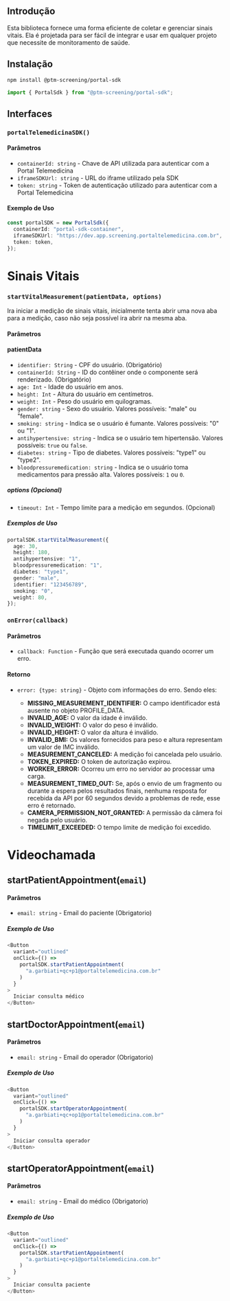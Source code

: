 ## Introdução

Esta biblioteca fornece uma forma eficiente de coletar e gerenciar sinais vitais. Ela é projetada para ser fácil de integrar e usar em qualquer projeto que necessite de monitoramento de saúde.

## Instalação

```bash
npm install @ptm-screening/portal-sdk
```

```ts
import { PortalSdk } from "@ptm-screening/portal-sdk";
```

## Interfaces

### `portalTelemedicinaSDK()`

#### Parâmetros

- `containerId: string` - Chave de API utilizada para autenticar com a Portal Telemedicina
- `iframeSDKUrl: string` - URL do iframe utilizado pela SDK
- `token: string` - Token de autenticação utilizado para autenticar com a Portal Telemedicina

#### Exemplo de Uso

```ts
const portalSDK = new PortalSdk({
  containerId: "portal-sdk-container",
  iframeSDKUrl: "https://dev.app.screening.portaltelemedicina.com.br",
  token: token,
});
```

# Sinais Vitais

### `startVitalMeasurement(patientData, options)`

Ira iniciar a medição de sinais vitais, inicialmente tenta abrir uma nova aba para a medição, caso não seja possível ira abrir na mesma aba.

#### Parâmetros

#### patientData

- `identifier: String` - CPF do usuário. (Obrigatório)
- `containerId: String` - ID do contêiner onde o componente será renderizado. (Obrigatório)
- `age: Int` - Idade do usuário em anos.
- `height: Int` - Altura do usuário em centímetros.
- `weight: Int` - Peso do usuário em quilogramas.
- `gender: string` - Sexo do usuário. Valores possíveis: "male" ou "female".
- `smoking: string` - Indica se o usuário é fumante. Valores possíveis: "0" ou "1".
- `antihypertensive: string` - Indica se o usuário tem hipertensão. Valores possíveis: `true` ou `false`.
- `diabetes: string` - Tipo de diabetes. Valores possíveis: "type1" ou "type2".
- `bloodpressuremedication: string` - Indica se o usuário toma medicamentos para pressão alta. Valores possíveis: `1` ou `0`.

##### options (Opcional)

- `timeout: Int` - Tempo limite para a medição em segundos. (Opcional)

##### Exemplos de Uso

```ts
portalSDK.startVitalMeasurement({
  age: 30,
  height: 180,
  antihypertensive: "1",
  bloodpressuremedication: "1",
  diabetes: "type1",
  gender: "male",
  identifier: "123456789",
  smoking: "0",
  weight: 80,
});
```

### `onError(callback)`

#### Parâmetros

- `callback: Function` - Função que será executada quando ocorrer um erro.

#### Retorno

- `error: {type: string}` - Objeto com informações do erro. Sendo eles:

  - **MISSING_MEASUREMENT_IDENTIFIER:** O campo identificador está ausente no objeto PROFILE_DATA.
  - **INVALID_AGE:** O valor da idade é inválido.
  - **INVALID_WEIGHT:** O valor do peso é inválido.
  - **INVALID_HEIGHT:** O valor da altura é inválido.
  - **INVALID_BMI:** Os valores fornecidos para peso e altura representam um valor de IMC inválido.
  - **MEASUREMENT_CANCELED:** A medição foi cancelada pelo usuário.
  - **TOKEN_EXPIRED:** O token de autorização expirou.
  - **WORKER_ERROR:** Ocorreu um erro no servidor ao processar uma carga.
  - **MEASUREMENT_TIMED_OUT:** Se, após o envio de um fragmento ou durante a espera pelos resultados finais, nenhuma resposta for recebida da API por 60 segundos devido a problemas de rede, esse erro é retornado.
  - **CAMERA_PERMISSION_NOT_GRANTED:** A permissão da câmera foi negada pelo usuário.
  - **TIMELIMIT_EXCEEDED:** O tempo limite de medição foi excedido.

# Videochamada

## startPatientAppointment(`email`)

#### Parâmetros

- `email: string` - Email do paciente (Obrigatorio)

##### Exemplo de Uso

```ts
<Button
  variant="outlined"
  onClick={() =>
    portalSDK.startPatientAppointment(
      "a.garbiati+qc+p1@portaltelemedicina.com.br"
    )
  }
>
  Iniciar consulta médico
</Button>
```

## startDoctorAppointment(`email`)

#### Parâmetros

- `email: string` - Email do operador (Obrigatorio)

##### Exemplo de Uso

```ts
<Button
  variant="outlined"
  onClick={() =>
    portalSDK.startOperatorAppointment(
      "a.garbiati+qc+op1@portaltelemedicina.com.br"
    )
  }
>
  Iniciar consulta operador
</Button>
```

## startOperatorAppointment(`email`)

#### Parâmetros

- `email: string` - Email do médico (Obrigatorio)

##### Exemplo de Uso

```ts
<Button
  variant="outlined"
  onClick={() =>
    portalSDK.startPatientAppointment(
      "a.garbiati+qc+p1@portaltelemedicina.com.br"
    )
  }
>
  Iniciar consulta paciente
</Button>
```
